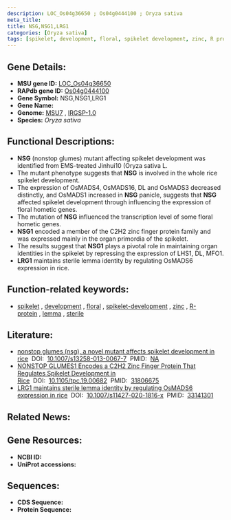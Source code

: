 ```yaml
---
description: LOC_Os04g36650 ; Os04g0444100 ; Oryza sativa
meta_title:
title: NSG,NSG1,LRG1
categories: [Oryza sativa]
tags: [spikelet, development, floral, spikelet development, zinc, R protein, lemma, sterile]
---
```


## Gene Details:
- **MSU gene ID:** [LOC_Os04g36650](http://rice.uga.edu/cgi-bin/ORF_infopage.cgi?orf=LOC_Os04g36650)  
- **RAPdb gene ID:** [Os04g0444100](https://rapdb.dna.affrc.go.jp/locus/?name=Os04g0444100)  
- **Gene Symbol:** NSG,NSG1,LRG1
- **Gene Name:**
- **Genome:**  [MSU7](http://rice.uga.edu/)&nbsp;,&nbsp;[IRGSP-1.0](https://rapdb.dna.affrc.go.jp/download/irgsp1.html)
- **Species:** *Oryza sativa*

## Functional Descriptions:
   - **NSG** (nonstop glumes) mutant affecting spikelet development was identified from EMS-treated Jinhui10 (Oryza sativa L.
   - The mutant phenotype suggests that **NSG** is involved in the whole rice spikelet development.
   - The expression of OsMADS4, OsMADS16, DL and OsMADS3 decreased distinctly, and OsMADS1 increased in **NSG** panicle, suggests that **NSG** affected spikelet development through influencing the expression of floral hometic genes.
   - The mutation of **NSG** influenced the transcription level of some floral hometic genes.
   - **NSG1** encoded a member of the C2H2 zinc finger protein family and was expressed mainly in the organ primordia of the spikelet.
   - The results suggest that **NSG1** plays a pivotal role in maintaining organ identities in the spikelet by repressing the expression of LHS1, DL, MFO1.
   - **LRG1** maintains sterile lemma identity by regulating OsMADS6 expression in rice.

## Function-related keywords:
   - [spikelet](/tags/spikelet/)&nbsp;,&nbsp;[development](/tags/development/)&nbsp;,&nbsp;[floral](/tags/floral/)&nbsp;,&nbsp;[spikelet-development](/tags/spikelet-development/)&nbsp;,&nbsp;[zinc](/tags/zinc/)&nbsp;,&nbsp;[R-protein](/tags/R-protein/)&nbsp;,&nbsp;[lemma](/tags/lemma/)&nbsp;,&nbsp;[sterile](/tags/sterile/)

## Literature:
   - [nonstop glumes (nsg), a novel mutant affects spikelet development in rice](https://www.doi.org/10.1007/s13258-013-0067-7)&nbsp;&nbsp;DOI:&nbsp;&nbsp;[10.1007/s13258-013-0067-7](https://www.doi.org/10.1007/s13258-013-0067-7)&nbsp;&nbsp;PMID:&nbsp;&nbsp;[NA](https://pubmed.ncbi.nlm.nih.gov/NA/)
   - [NONSTOP GLUMES1 Encodes a C2H2 Zinc Finger Protein That Regulates Spikelet Development in Rice](https://www.doi.org/10.1105/tpc.19.00682)&nbsp;&nbsp;DOI:&nbsp;&nbsp;[10.1105/tpc.19.00682](https://www.doi.org/10.1105/tpc.19.00682)&nbsp;&nbsp;PMID:&nbsp;&nbsp;[31806675](https://pubmed.ncbi.nlm.nih.gov/31806675/)
   - [LRG1 maintains sterile lemma identity by regulating OsMADS6 expression in rice](https://www.doi.org/10.1007/s11427-020-1816-x)&nbsp;&nbsp;DOI:&nbsp;&nbsp;[10.1007/s11427-020-1816-x](https://www.doi.org/10.1007/s11427-020-1816-x)&nbsp;&nbsp;PMID:&nbsp;&nbsp;[33141301](https://pubmed.ncbi.nlm.nih.gov/33141301/)

## Related News:

## Gene Resources:
- **NCBI ID:**  []()
- **UniProt accessions:** [](https://www.uniprot.org/uniprotkb//entry)

## Sequences:
- **CDS Sequence:**
- **Protein Sequence:**
